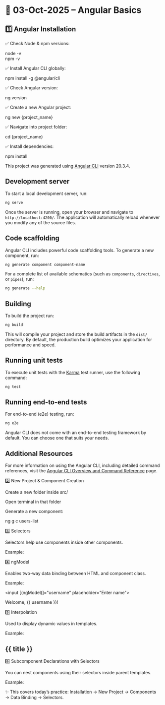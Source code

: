 # 📅 03-Oct-2025 – Angular Basics

<h2> 1️⃣ Angular Installation </h2>

✅ Check Node & npm versions:

node -v  
npm -v


✅ Install Angular CLI globally:

npm install -g @angular/cli


✅ Check Angular version:

ng version


✅ Create a new Angular project:

ng new {project_name}


✅ Navigate into project folder:

cd {project_name}


✅ Install dependencies:

npm install


This project was generated using [Angular CLI](https://github.com/angular/angular-cli) version 20.3.4.

## Development server

To start a local development server, run:

```bash
ng serve
```

Once the server is running, open your browser and navigate to `http://localhost:4200/`. The application will automatically reload whenever you modify any of the source files.

## Code scaffolding

Angular CLI includes powerful code scaffolding tools. To generate a new component, run:

```bash
ng generate component component-name
```

For a complete list of available schematics (such as `components`, `directives`, or `pipes`), run:

```bash
ng generate --help
```

## Building

To build the project run:

```bash
ng build
```

This will compile your project and store the build artifacts in the `dist/` directory. By default, the production build optimizes your application for performance and speed.

## Running unit tests

To execute unit tests with the [Karma](https://karma-runner.github.io) test runner, use the following command:

```bash
ng test
```

## Running end-to-end tests

For end-to-end (e2e) testing, run:

```bash
ng e2e
```

Angular CLI does not come with an end-to-end testing framework by default. You can choose one that suits your needs.

## Additional Resources

For more information on using the Angular CLI, including detailed command references, visit the [Angular CLI Overview and Command Reference](https://angular.dev/tools/cli) page.


2️⃣ New Project & Component Creation

Create a new folder inside src/

Open terminal in that folder

Generate a new component:

ng g c users-list

3️⃣ Selectors

Selectors help use components inside other components.

Example:

<app-users-list></app-users-list>

4️⃣ ngModel

Enables two-way data binding between HTML and component class.

Example:

<input [(ngModel)]="username" placeholder="Enter name">
<p>Welcome, {{ username }}!</p>

5️⃣ Interpolation

Used to display dynamic values in templates.

Example:

<h2>{{ title }}</h2>

6️⃣ Subcomponent Declarations with Selectors

You can nest components using their selectors inside parent templates.

Example:

<app-header></app-header>
<app-users-list></app-users-list>
<app-footer></app-footer>


✨ This covers today’s practice: Installation → New Project → Components → Data Binding → Selectors.
